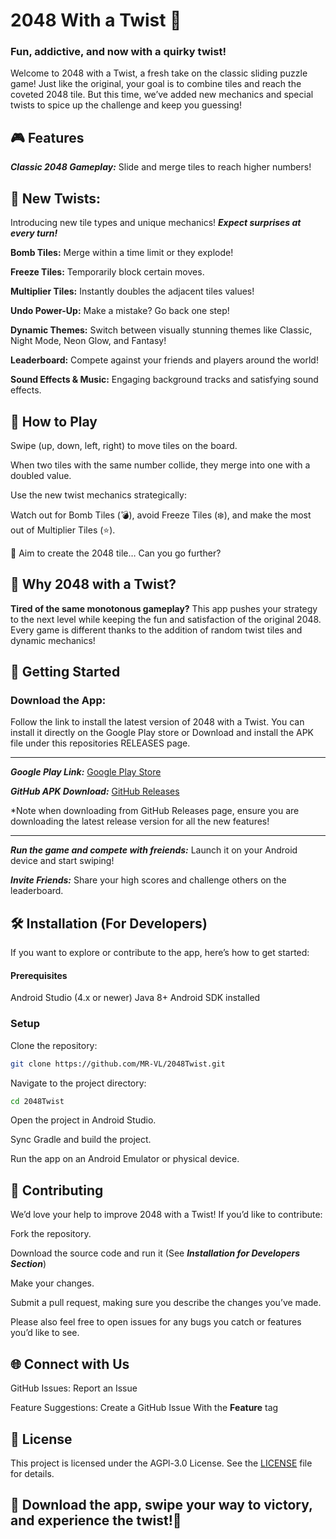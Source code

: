 # 2048 With a Twist 🥨

### Fun, addictive, and now with a quirky twist!

Welcome to 2048 with a Twist, a fresh take on the classic sliding puzzle game! Just like the original, your goal is to combine tiles and reach the coveted 2048 tile. But this time, we’ve added new mechanics and special twists to spice up the challenge and keep you guessing!


## 🎮 Features

***Classic 2048 Gameplay:*** Slide and merge tiles to reach higher numbers!

## 🥨 New Twists:
Introducing new tile types and unique mechanics! ***Expect surprises at every turn!*** <br>

****Bomb Tiles:**** Merge within a time limit or they explode! <br>

****Freeze Tiles:**** Temporarily block certain moves. <br>

****Multiplier Tiles:**** Instantly doubles the adjacent tiles values! <br>

****Undo Power-Up:**** Make a mistake? Go back one step!<br>

****Dynamic Themes:**** Switch between visually stunning themes like Classic, Night Mode, Neon Glow, and Fantasy!<br>

****Leaderboard:**** Compete against your friends and players around the world!<br>

****Sound Effects & Music:**** Engaging background tracks and satisfying sound effects.<br>

## 📖 How to Play
Swipe (up, down, left, right) to move tiles on the board. <br>

When two tiles with the same number collide, they merge into one with a doubled value.<br>

Use the new twist mechanics strategically:<br>

Watch out for Bomb Tiles (💣), avoid Freeze Tiles (❄️), and make the most out of Multiplier Tiles (⭐). <br>

🥅 Aim to create the 2048 tile… Can you go further? <br>


<!--🖥️ Screenshots-->

## 🌟 Why 2048 with a Twist?

****Tired of the same monotonous gameplay?**** This app pushes your strategy to the next level while keeping the fun and satisfaction of the original 2048. Every game is different thanks to the addition of random twist tiles and dynamic mechanics!

## 🚀 Getting Started
### Download the App:
Follow the link to install the latest version of 2048 with a Twist. You can install it directly on the Google Play store or Download and install the APK file under this repositories RELEASES page.

<hr>

***Google Play Link:***  [Google Play Store]() <br>

***GitHub APK Download:***   [GitHub Releases](https://github.com/MR-VL/2048Twist/releases)

*Note when downloading from GitHub Releases page, ensure you are downloading the latest release version for all the new features!

<hr> 

***Run the game and compete with freiends:*** Launch it on your Android device and start swiping!

***Invite Friends:*** Share your high scores and challenge others on the leaderboard.

## 🛠️ Installation (For Developers)
If you want to explore or contribute to the app, here’s how to get started:

#### Prerequisites
Android Studio (4.x or newer)
Java 8+
Android SDK installed

### Setup
Clone the repository:
```bash
git clone https://github.com/MR-VL/2048Twist.git
```


Navigate to the project directory:
```bash
cd 2048Twist
```

Open the project in Android Studio. <br>

Sync Gradle and build the project. <br>

Run the app on an Android Emulator or physical device.


## 🤝 Contributing
We’d love your help to improve 2048 with a Twist! If you’d like to contribute:

Fork the repository.

Download the source code and run it (See ***Installation for Developers Section***)

Make your changes.

Submit a pull request, making sure you describe the changes you’ve made.

Please also feel free to open issues for any bugs you catch or features you’d like to see.

## 🌐 Connect with Us
GitHub Issues: Report an Issue

Feature Suggestions: Create a GitHub Issue With the **Feature** tag

<!--Email: support@2048twistapp.com-->
## 📝 License
This project is licensed under the AGPl-3.0 License. See the [LICENSE](https://github.com/MR-VL/2048Twist/blob/bd565409c1e9b51a0253a5deee6eecbc19a0497c/LICENSE) file for details.

## 🎉 Download the app, swipe your way to victory, and experience the twist!🎉
